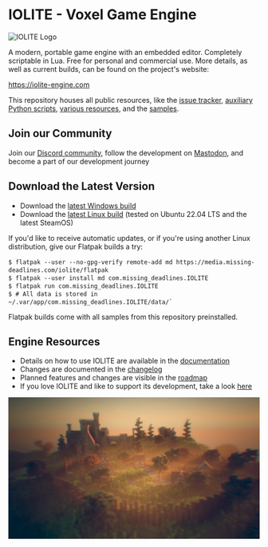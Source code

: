 # IOLITE - Voxel Game Engine

![IOLITE Logo](https://media.missing-deadlines.com/iolite/images/iolite_logo2.png)

A modern, portable game engine with an embedded editor. Completely scriptable in Lua. Free for personal and commercial use. More details, as well as current builds, can be found on the project's website: 

<https://iolite-engine.com>

This repository houses all public resources, like the [issue tracker](https://github.com/MissingDeadlines/iolite/issues), [auxiliary Python scripts](https://github.com/MissingDeadlines/iolite/tree/main/python_scripts), [various resources](https://github.com/MissingDeadlines/iolite/tree/main/various), and the [samples](https://github.com/MissingDeadlines/iolite/tree/main/iolite_samples).

## Join our Community

Join our [Discord community](https://discord.com/invite/SZjfhw7z75), follow the development on [Mastodon](https://mastodon.missing-deadlines.com/@benjamin), and become a part of our development journey


## Download the Latest Version

- Download the [latest Windows build](https://iolite-engine.com/api/download_windows)
- Download the [latest Linux build](https://iolite-engine.com/api/download_linux) (tested on Ubuntu 22.04 LTS and the latest SteamOS)

If you'd like to receive automatic updates, or if you're using another Linux distribution, give our Flatpak builds a try:

```shell
$ flatpak --user --no-gpg-verify remote-add md https://media.missing-deadlines.com/iolite/flatpak
$ flatpak --user install md com.missing_deadlines.IOLITE
$ flatpak run com.missing_deadlines.IOLITE
$ # All data is stored in ~/.var/app/com.missing_deadlines.IOLITE/data/`
```

Flatpak builds come with all samples from this repository preinstalled.

## Engine Resources

- Details on how to use IOLITE are available in the [documentation](https://iolite-engine.com/docs)
- Changes are documented in the [changelog](https://iolite-engine.com/changelog)
- Planned features and changes are visible in the [roadmap](https://iolite-engine.com/roadmap)
- If you love IOLITE and like to support its development, take a look [here](https://iolite-engine.com/subscribe)

![Example scene rendered in IOLITE](media/screenshot.jpg?raw=true)
